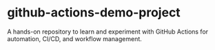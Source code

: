# github-actions-demo-project
A hands-on repository to learn and experiment with GitHub Actions for automation, CI/CD, and workflow management.
